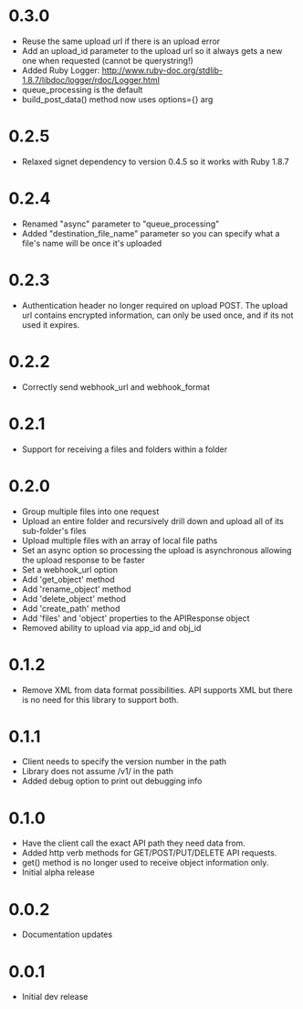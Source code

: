 # 0.3.0

* Reuse the same upload url if there is an upload error
* Add an upload_id parameter to the upload url so it 
  always gets a new one when requested (cannot be querystring!)
* Added Ruby Logger: 
  http://www.ruby-doc.org/stdlib-1.8.7/libdoc/logger/rdoc/Logger.html
* queue_processing is the default
* build_post_data() method now uses options={} arg


# 0.2.5

* Relaxed signet dependency to version 0.4.5 so it works
  with Ruby 1.8.7


# 0.2.4

* Renamed "async" parameter to "queue_processing"
* Added "destination_file_name" parameter so you can specify what
  a file's name will be once it's uploaded


# 0.2.3

* Authentication header no longer required on upload POST.
  The upload url contains encrypted information, can only
  be used once, and if its not used it expires.


# 0.2.2

* Correctly send webhook_url and webhook_format


# 0.2.1

* Support for receiving a files and folders within a folder


# 0.2.0

* Group multiple files into one request
* Upload an entire folder and recursively drill down and upload
  all of its sub-folder's files
* Upload multiple files with an array of local file paths
* Set an async option so processing the upload is asynchronous
  allowing the upload response to be faster
* Set a webhook_url option
* Add 'get_object' method
* Add 'rename_object' method
* Add 'delete_object' method
* Add 'create_path' method
* Add 'files' and 'object' properties to the APIResponse object
* Removed ability to upload via app_id and obj_id


# 0.1.2

* Remove XML from data format possibilities. API supports XML
  but there is no need for this library to support both.
  

# 0.1.1

* Client needs to specify the version number in the path
* Library does not assume /v1/ in the path
* Added debug option to print out debugging info


# 0.1.0

* Have the client call the exact API path they need data from.
* Added http verb methods for GET/POST/PUT/DELETE API requests.
* get() method is no longer used to receive object information only.
* Initial alpha release


# 0.0.2

* Documentation updates


# 0.0.1

* Initial dev release